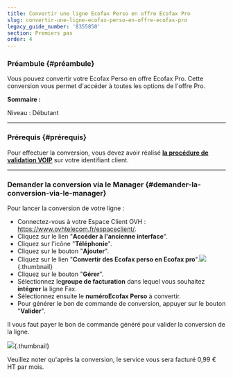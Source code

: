 ```yaml
---
title: Convertir une ligne Ecofax Perso en offre Ecofax Pro
slug: convertir-une-ligne-ecofax-perso-en-offre-ecofax-pro
legacy_guide_number: '8355850'
section: Premiers pas
order: 4
---
```


### Préambule {#préambule}

Vous pouvez convertir votre Ecofax Perso en offre Ecofax Pro. Cette conversion vous permet d'accéder à toutes les options de l'offre Pro.

**Sommaire :**

Niveau : Débutant

------------------------------------------------------------------------

### Prérequis {#prérequis}

Pour effectuer la conversion, vous devez avoir réalisé **[la procédure de validation VOIP]({legacy}7536703)** sur votre identifiant client.

------------------------------------------------------------------------

### Demander la conversion via le Manager {#demander-la-conversion-via-le-manager}

Pour lancer la conversion de votre ligne :

-   Connectez-vous à votre Espace Client OVH : <https://www.ovhtelecom.fr/espaceclient/>.
-   Cliquez sur le lien "**Accéder à l'ancienne interface**".
-   Cliquez sur l'icône "**Téléphonie**".
-   Cliquez sur le bouton "**Ajouter**".
-   Cliquez sur le lien "**Convertir des Ecofax perso en Ecofax pro**".![](images/2015-03-20-112808_775x51_scrot.png){.thumbnail}
-   Cliquez sur le bouton "**Gérer**".
-   Sélectionnez le**groupe de facturation** dans lequel vous souhaitez **intégrer** la ligne Fax.
-   Sélectionnez ensuite le **numéroEcofax Perso** à convertir.
-   Pour générer le bon de commande de conversion, appuyer sur le bouton "**Valider**".

Il vous faut payer le bon de commande généré pour valider la conversion de la ligne.

![](images/2015-03-20-113809_716x172_scrot.png){.thumbnail}

Veuillez noter qu'après la conversion, le service vous sera facturé 0,99 € HT par mois.



